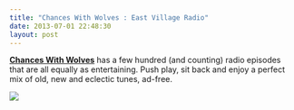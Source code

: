 ```yaml
---
title: "Chances With Wolves : East Village Radio"
date: 2013-07-01 22:48:30
layout: post
---
```


<p><strong><a href="http://chanceswithwolves.com/">Chances With Wolves</a></strong> has a few hundred (and counting) radio episodes that are all equally as entertaining. Push play, sit back and enjoy a perfect mix of old, new and eclectic tunes, ad-free. </p>
<p><a href="http://chanceswithwolves.com/"><img src="http://media.tumblr.com/6fae21154d7e6e1a0a27384dbd0f8621/tumblr_inline_mpa4kgZyCw1qz4rgp.jpg"/></a></p>
